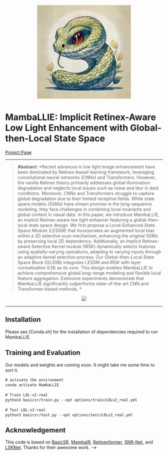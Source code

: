 <p align="center">
    <img src="img/logo.jpg" width="300">
</p>

# MambaLLIE: Implicit Retinex-Aware Low Light Enhancement with Global-then-Local State Space

<!-- [Paper](https://arxiv.org/pdf/2405.16105v1) |  -->
[Project Page](https://mamballie.github.io/anon/)

<hr />


> **Abstract:** *Recent advances in low light image enhancement have been dominated by Retinex-based learning framework, leveraging convolutional neural networks (CNNs) and Transformers. However, the vanilla Retinex theory primarily addresses global illumination degradation and neglects local issues such as noise and blur in dark conditions. Moreover, CNNs and Transformers struggle to capture global degradation due to their limited receptive fields. While state space models (SSMs) have shown promise in the long-sequence modeling, they face challenges in combining local invariants and global context in visual data. In this paper, we introduce MambaLLIE, an implicit Retinex-aware low light enhancer featuring a global-then-local state space design. We first propose a Local-Enhanced State Space Module (LESSM) that incorporates an augmented local bias within a 2D selective scan mechanism, enhancing the original SSMs by preserving local 2D dependency. Additionally, an Implicit Retinex-aware Selective Kernel module (IRSK) dynamically selects features using spatially-varying operations, adapting to varying inputs through an adaptive kernel selection process. Our Global-then-Local State Space Block (GLSSB) integrates LESSM and IRSK with layer normalization (LN) as its core. This design enables MambaLLIE to achieve comprehensive global long-range modeling and flexible local feature aggregation. Extensive experiments demonstrate that MambaLLIE significantly outperforms state-of-the-art CNN and Transformer-based methods. * 
>

<p align="center">
  <img width="800" src="img/pipeline.png">
</p>

---

## Installation

Please see [Conda.sh] for the installation of dependencies required to run MambaLLIE.

## Training and Evaluation

Our models and weights are coming soon. It might take me some time to sort it.

```shell
# activate the environment
conda activate MambaLLIE

# Train LOL-v2-real
python3 basicsr/train.py --opt options/train/LOLv2_real.yml

# Test LOL-v2-real
python3 basicsr/test.py --opt options/test/LOLv2_real.yml

```

## Acknowledgement

This code is based on [BasicSR](https://github.com/XPixelGroup/BasicSR), [MambaIR](https://github.com/csguoh/MambaIR), [Retinexformer](https://github.com/caiyuanhao1998/Retinexformer), [SNR-Net](https://github.com/dvlab-research/SNR-Aware-Low-Light-Enhance), and [LSKNet](https://github.com/zcablii/LSKNet). Thanks for their awesome work. -->
